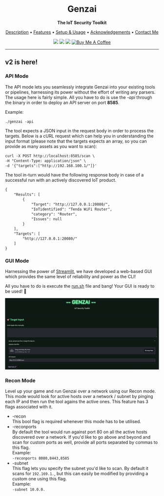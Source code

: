 <h1 align="center">Genzai</h1>
<p align="center"><b>The IoT Security Toolkit</b></p>
<p align="center">
<a href="../README.md#description">Description</a> • <a href="../README.md#features">Features</a> • <a href="#setupnusage">Setup & Usage</a> • <a href="../README.md#acknowledgements">Acknowledgements</a> • <a href="../README.md#contact">Contact Me</a><br>
</p>

<p align="center">
  <img src="https://img.shields.io/badge/Version-2.0-green">
  <img src="https://img.shields.io/badge/Black%20Hat%20Arsenal-%20Asia%202024-blue">
  <img src="https://img.shields.io/badge/GISEC Armory-%20Dubai%202024-blue">
  <a href="https://www.buymeacoffee.com/umair9747" target="_blank"><img src="https://www.buymeacoffee.com/assets/img/custom_images/orange_img.png" alt="Buy Me A Coffee" style="height: 21px !important;width: 94px !important;" ></a>
</p>

<hr>


<div id="v2">
<h2> v2 is here! </h2>
<div id="apimode">
<h3> API Mode </h3>
The API mode lets you seamlessly integrate Genzai into your existing tools or pipelines, harnessing its power without the effort of writing any parsers.<br>
The usage here is fairly simple. All you have to do is use the <i>-api</i> through the binary in order to deploy an API server on port <b>8585</b>.

Example:
```
./genzai -api
```

The tool expects a JSON input in the request body in order to process the targets. Below is a cURL request which can help you in understanding the input format (please note that the targets expects an array, so you can provide as many assets as you want to scan):
```
curl -X POST http://localhost:8585/scan \
-H "Content-Type: application/json" \
-d '{"targets":["http://192.168.100.1/"]}'
```

The tool in-turn would have the following response body in case of a successful run with an actively discovered IoT product.

```
{
    "Results": [
        {
            "Target": "http://127.0.0.1:20080/",
            "IoTidentified": "Tenda WiFi Router",
            "category": "Router",
            "Issues": null
        }
    ],
    "Targets": [
        "http://127.0.0.1:20080/"
    ]
}
```
</div>
<div id="guimode">
<h3> GUI Mode </h3>
Harnessing the power of <a href="https://streamlit.io/">Streamlit</a>, we have developed a web-based GUI which provides the same level of reliability and power as the CLI! 

All you have to do is execute the <a href="../run.sh">run.sh</a> file and bang! Your GUI is ready to be used! 🚀

<img src="gui.png">
</div>

<div id="reconmode">
<h3>Recon Mode</h3>
Level up your game and run Genzai over a network using our Recon mode. This mode would look for active hosts over a network / subnet by pinging each IP and then run the tool agains the active ones. This feature has 3 flags associated with it.

- -recon <br> This bool flag is required whenever this mode has to be utilised.
- -reconports <br> By default the tool would run against port 80 on all the active hosts discovered over a network. If you'd like to go above and beyond and scan for custom ports as well, provide all ports separated by commas to this flag.<br>Example:<br>```-reconports 8080,8443,8585```
- -subnet <br> This flag lets you specify the subnet you'd like to scan. By default it scans for `192.169.1.`, but this can easily be modified by providing a custom one using this flag.<br>Example:<br>`-subnet 10.0.0.`
</div>

</div>
